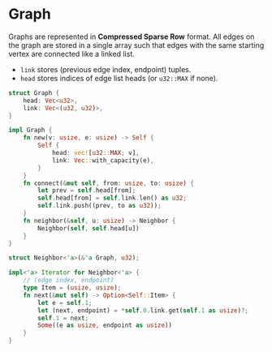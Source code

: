 # Graph

Graphs are represented in **Compressed Sparse Row** format.
All edges on the graph are stored in a single array
such that edges with the same starting vertex are connected like a linked list.

- `link` stores (previous edge index, endpoint) tuples.
- `head` stores indices of edge list heads (or `u32::MAX` if none).

```rust
struct Graph {
    head: Vec<u32>,
    link: Vec<(u32, u32)>,
}

impl Graph {
    fn new(v: usize, e: usize) -> Self {
        Self {
            head: vec![u32::MAX; v],
            link: Vec::with_capacity(e),
        }
    }
    fn connect(&mut self, from: usize, to: usize) {
        let prev = self.head[from];
        self.head[from] = self.link.len() as u32;
        self.link.push((prev, to as u32));
    }
    fn neighbor(&self, u: usize) -> Neighbor {
        Neighbor(self, self.head[u])
    }
}

struct Neighbor<'a>(&'a Graph, u32);

impl<'a> Iterator for Neighbor<'a> {
    // (edge index, endpoint)
    type Item = (usize, usize);
    fn next(&mut self) -> Option<Self::Item> {
        let e = self.1;
        let (next, endpoint) = *self.0.link.get(self.1 as usize)?;
        self.1 = next;
        Some((e as usize, endpoint as usize))
    }
}
```

